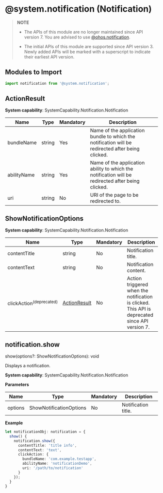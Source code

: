 # @system.notification (Notification)

> **NOTE**
> - The APIs of this module are no longer maintained since API version 7. You are advised to use [@ohos.notification](js-apis-notification.md).
> 
> - The initial APIs of this module are supported since API version 3. Newly added APIs will be marked with a superscript to indicate their earliest API version.


## Modules to Import


```ts
import notification from '@system.notification';
```

## ActionResult

**System capability**: SystemCapability.Notification.Notification

| Name       | Type                                          | Mandatory| Description                     |
| ----------- | ---------------------------------------------- | ---- | ------------------------- |
| bundleName  | string                                          | Yes  | Name of the application bundle to which the notification will be redirected after being clicked.                 |
| abilityName  | string                                          | Yes  | Name of the application ability to which the notification will be redirected after being clicked.|
| uri         | string                                          | No  | URI of the page to be redirected to.             |


## ShowNotificationOptions

**System capability**: SystemCapability.Notification.Notification

| Name         | Type                                          | Mandatory| Description                       |
| ------------- | ---------------------------------------------- | ---- | ------------------------- |
| contentTitle  | string                                          | No  | Notification title.                 |
| contentText   | string                                          | No  | Notification content.                 |
| clickAction<sup>(deprecated)</sup>   | [ActionResult](#actionresult)                                    | No  | Action triggered when the notification is clicked.<br>This API is deprecated since API version 7.    |


## notification.show

show(options?: ShowNotificationOptions): void

Displays a notification.

**System capability**: SystemCapability.Notification.Notification

**Parameters**

| Name| Type| Mandatory| Description|
| -------- | -------- | -------- | -------- |
| options | ShowNotificationOptions | No| Notification title.|

**Example**
```ts
let notificationObj: notification = {
  show() {
    notification.show({
      contentTitle: 'title info',
      contentText: 'text',
      clickAction: {
        bundleName: 'com.example.testapp',
        abilityName: 'notificationDemo',
        uri: '/path/to/notification'
      }
    });
  }
}
```
